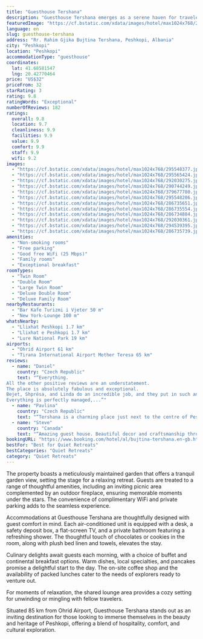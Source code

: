 ```yaml
---
title: "Guesthouse Tershana"
description: "Guesthouse Tershana emerges as a serene haven for travelers seeking a blend of comfort and convenience, located in the picturesque town of Peshkopi."
featuredImage: "https://cf.bstatic.com/xdata/images/hotel/max1024x768/295548377.jpg?k=7d02dfbfbb85c4ed432f3702d7d0567d65942296346174f4af58019a4adbcb58&o=&hp=1"
language: en
slug: guesthouse-tershana
address: "Rr. Rahim Gjika Bujtina Tershana, Peshkopi, Albania"
city: "Peshkopi"
location: "Peshkopi"
accommodationType: "guesthouse"
coordinates:
  lat: 41.68581547
  lng: 20.42770464
price: "US$32"
priceFrom: 32
starRating: 3
rating: 9.8
ratingWords: "Exceptional"
numberOfReviews: 182
ratings:
  overall: 9.8
  location: 9.7
  cleanliness: 9.9
  facilities: 9.9
  value: 9.9
  comfort: 9.9
  staff: 9.9
  wifi: 9.2
images:
  - "https://cf.bstatic.com/xdata/images/hotel/max1024x768/295548377.jpg?k=7d02dfbfbb85c4ed432f3702d7d0567d65942296346174f4af58019a4adbcb58&o=&hp=1"
  - "https://cf.bstatic.com/xdata/images/hotel/max1024x768/295565424.jpg?k=0a6b66308d366b97f1c2c9dc8f72726070b43f653c1b700f255c406182e6a6eb&o=&hp=1"
  - "https://cf.bstatic.com/xdata/images/hotel/max1024x768/292030275.jpg?k=def9008b950ae0eb759ac427ac96dfc01e3395944d1d1aa662bd74460053c1a3&o=&hp=1"
  - "https://cf.bstatic.com/xdata/images/hotel/max1024x768/290744249.jpg?k=2d8e4765c2e5fab46eaeeb8ff2b4bdebe2e3021da3d31dc85fa497c9276dd485&o=&hp=1"
  - "https://cf.bstatic.com/xdata/images/hotel/max1024x768/379677780.jpg?k=656c05720c445acc86cf702dee2a73da02059373336be21e15e55023afe116e0&o=&hp=1"
  - "https://cf.bstatic.com/xdata/images/hotel/max1024x768/295548206.jpg?k=07b2db5877094388171532376eb64a9c36f913fabd3cdff1a44b99ef98197cf1&o=&hp=1"
  - "https://cf.bstatic.com/xdata/images/hotel/max1024x768/286735651.jpg?k=545717a9e5953bab00c3c68002d552b8abd3b46ee91ec9b9eac27ceb5e2f2ec6&o=&hp=1"
  - "https://cf.bstatic.com/xdata/images/hotel/max1024x768/286735554.jpg?k=392f4353aae613370e68d700d980eef1a9571c64cc4d3dca5df35c5501c43527&o=&hp=1"
  - "https://cf.bstatic.com/xdata/images/hotel/max1024x768/286734884.jpg?k=42bfb89983c090f87fff6d4c098854bea0253a7fd499f2363f7cb81c53945b5e&o=&hp=1"
  - "https://cf.bstatic.com/xdata/images/hotel/max1024x768/292030361.jpg?k=d2bf4a1eabdbc556be7e7c49b2df19684cbf0590bdd70378bf9daa32141fce1a&o=&hp=1"
  - "https://cf.bstatic.com/xdata/images/hotel/max1024x768/294539395.jpg?k=405f0018b98fce8187b362f2c67e88ba7b8c9c157439b494dec3b99e771385f0&o=&hp=1"
  - "https://cf.bstatic.com/xdata/images/hotel/max1024x768/286735739.jpg?k=dd9879f6259cdb3052c8b75fa9524247b6cfa17a741e339d6003d320a5149aa9&o=&hp=1"
amenities:
  - "Non-smoking rooms"
  - "Free parking"
  - "Good free WiFi (25 Mbps)"
  - "Family rooms"
  - "Exceptional breakfast"
roomTypes:
  - "Twin Room"
  - "Double Room"
  - "Large Twin Room"
  - "Deluxe Double Room"
  - "Deluxe Family Room"
nearbyRestaurants:
  - "Bar Kafe Turizmi i Vjeter 50 m"
  - "New York-Lounge 100 m"
whatsNearby:
  - "Llixhat Peshkopi 1.7 km"
  - "Llixhat e Peshkopi 1.7 km"
  - "Lure National Park 19 km"
airports:
  - "Ohrid Airport 61 km"
  - "Tirana International Airport Mother Teresa 65 km"
reviews:
  - name: "Daniel"
    country: "Czech Republic"
    text: "“Everything.
All the other positive reviews are an understatement.
The place is absolutely fabulous and exceptional.
Bejet, Shprësa, and Linda do an incredible job, and they put in such an amazing and honest effort.
Everything is perfectly managed,...”"
  - name: "Pavlina"
    country: "Czech Republic"
    text: "“Tershana is a charming place just next to the centre of Peshkopi with extremely kind owners who do absolutely everything for you. The rooms are equipped with sturdy quality furniture and the beds are very comfortable. Breakfast is very good too!”"
  - name: "Steve"
    country: "Canada"
    text: "“Amazing guest house. Beautiful decor and craftsmanship throughout. Great kitchen and garden. Our room was very comfortable, clean and quiet. We were greeted and immediately made to feel welcome on arrival. The owner and his family were all...”"
bookingURL: "https://www.booking.com/hotel/al/bujtina-tershana.en-gb.html?aid=8035640"
bestFor: "Best for Quiet Retreats"
bestCategories: "Quiet Retreats"
category: "Quiet Retreats"
---
```


The property boasts a meticulously maintained garden that offers a tranquil garden view, setting the stage for a relaxing retreat. Guests are treated to a range of thoughtful amenities, including an inviting picnic area complemented by an outdoor fireplace, ensuring memorable moments under the stars. The convenience of complimentary WiFi and private parking adds to the seamless experience.

Accommodations at Guesthouse Tershana are thoughtfully designed with guest comfort in mind. Each air-conditioned unit is equipped with a desk, a safety deposit box, a flat-screen TV, and a private bathroom featuring a refreshing shower. The thoughtful touch of chocolates or cookies in the room, along with plush bed linen and towels, elevates the stay.

Culinary delights await guests each morning, with a choice of buffet and continental breakfast options. Warm dishes, local specialties, and pancakes promise a delightful start to the day. The on-site coffee shop and the availability of packed lunches cater to the needs of explorers ready to venture out.

For moments of relaxation, the shared lounge area provides a cozy setting for unwinding or mingling with fellow travelers.

Situated 85 km from Ohrid Airport, Guesthouse Tershana stands out as an inviting destination for those looking to immerse themselves in the beauty and heritage of Peshkopi, offering a blend of hospitality, comfort, and cultural exploration.